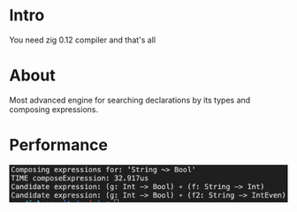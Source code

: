 # Intro
You need zig 0.12 compiler and that's all

# About
Most advanced engine for searching declarations by its types and composing expressions.

# Performance
![alt text](images/simple_composing_time.png)